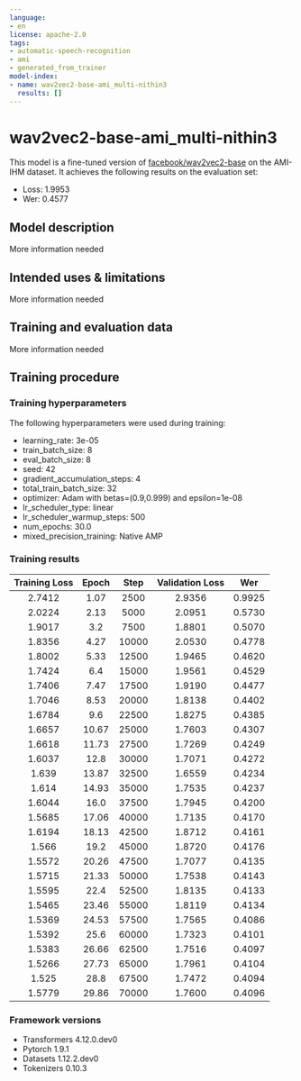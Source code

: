 ```yaml
---
language:
- en
license: apache-2.0
tags:
- automatic-speech-recognition
- ami
- generated_from_trainer
model-index:
- name: wav2vec2-base-ami_multi-nithin3
  results: []
---
```


<!-- This model card has been generated automatically according to the information the Trainer had access to. You
should probably proofread and complete it, then remove this comment. -->

# wav2vec2-base-ami_multi-nithin3

This model is a fine-tuned version of [facebook/wav2vec2-base](https://huggingface.co/facebook/wav2vec2-base) on the AMI-IHM dataset.
It achieves the following results on the evaluation set:
- Loss: 1.9953
- Wer: 0.4577

## Model description

More information needed

## Intended uses & limitations

More information needed

## Training and evaluation data

More information needed

## Training procedure

### Training hyperparameters

The following hyperparameters were used during training:
- learning_rate: 3e-05
- train_batch_size: 8
- eval_batch_size: 8
- seed: 42
- gradient_accumulation_steps: 4
- total_train_batch_size: 32
- optimizer: Adam with betas=(0.9,0.999) and epsilon=1e-08
- lr_scheduler_type: linear
- lr_scheduler_warmup_steps: 500
- num_epochs: 30.0
- mixed_precision_training: Native AMP

### Training results

| Training Loss | Epoch | Step  | Validation Loss | Wer    |
|:-------------:|:-----:|:-----:|:---------------:|:------:|
| 2.7412        | 1.07  | 2500  | 2.9356          | 0.9925 |
| 2.0224        | 2.13  | 5000  | 2.0951          | 0.5730 |
| 1.9017        | 3.2   | 7500  | 1.8801          | 0.5070 |
| 1.8356        | 4.27  | 10000 | 2.0530          | 0.4778 |
| 1.8002        | 5.33  | 12500 | 1.9465          | 0.4620 |
| 1.7424        | 6.4   | 15000 | 1.9561          | 0.4529 |
| 1.7406        | 7.47  | 17500 | 1.9190          | 0.4477 |
| 1.7046        | 8.53  | 20000 | 1.8138          | 0.4402 |
| 1.6784        | 9.6   | 22500 | 1.8275          | 0.4385 |
| 1.6657        | 10.67 | 25000 | 1.7603          | 0.4307 |
| 1.6618        | 11.73 | 27500 | 1.7269          | 0.4249 |
| 1.6037        | 12.8  | 30000 | 1.7071          | 0.4272 |
| 1.639         | 13.87 | 32500 | 1.6559          | 0.4234 |
| 1.614         | 14.93 | 35000 | 1.7535          | 0.4237 |
| 1.6044        | 16.0  | 37500 | 1.7945          | 0.4200 |
| 1.5685        | 17.06 | 40000 | 1.7135          | 0.4170 |
| 1.6194        | 18.13 | 42500 | 1.8712          | 0.4161 |
| 1.566         | 19.2  | 45000 | 1.8720          | 0.4176 |
| 1.5572        | 20.26 | 47500 | 1.7077          | 0.4135 |
| 1.5715        | 21.33 | 50000 | 1.7538          | 0.4143 |
| 1.5595        | 22.4  | 52500 | 1.8135          | 0.4133 |
| 1.5465        | 23.46 | 55000 | 1.8119          | 0.4134 |
| 1.5369        | 24.53 | 57500 | 1.7565          | 0.4086 |
| 1.5392        | 25.6  | 60000 | 1.7323          | 0.4101 |
| 1.5383        | 26.66 | 62500 | 1.7516          | 0.4097 |
| 1.5266        | 27.73 | 65000 | 1.7961          | 0.4104 |
| 1.525         | 28.8  | 67500 | 1.7472          | 0.4094 |
| 1.5779        | 29.86 | 70000 | 1.7600          | 0.4096 |


### Framework versions

- Transformers 4.12.0.dev0
- Pytorch 1.9.1
- Datasets 1.12.2.dev0
- Tokenizers 0.10.3
